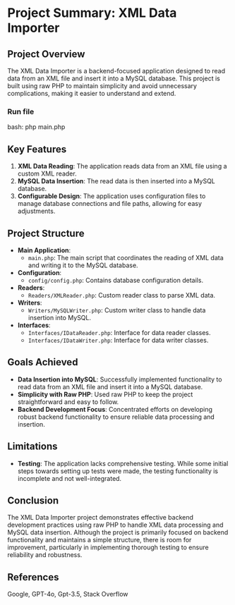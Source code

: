 
# Project Summary: XML Data Importer

## Project Overview
The XML Data Importer is a backend-focused application designed to read data from an XML file and insert it into a MySQL database. This project is built using raw PHP to maintain simplicity and avoid unnecessary complications, making it easier to understand and extend.

### Run file
bash: php main.php

## Key Features
1. **XML Data Reading**: The application reads data from an XML file using a custom XML reader.
2. **MySQL Data Insertion**: The read data is then inserted into a MySQL database.
3. **Configurable Design**: The application uses configuration files to manage database connections and file paths, allowing for easy adjustments.

## Project Structure
- **Main Application**:
  - `main.php`: The main script that coordinates the reading of XML data and writing it to the MySQL database.
- **Configuration**:
  - `config/config.php`: Contains database configuration details.
- **Readers**:
  - `Readers/XMLReader.php`: Custom reader class to parse XML data.
- **Writers**:
  - `Writers/MySQLWriter.php`: Custom writer class to handle data insertion into MySQL.
- **Interfaces**:
  - `Interfaces/IDataReader.php`: Interface for data reader classes.
  - `Interfaces/IDataWriter.php`: Interface for data writer classes.

## Goals Achieved
- **Data Insertion into MySQL**: Successfully implemented functionality to read data from an XML file and insert it into a MySQL database.
- **Simplicity with Raw PHP**: Used raw PHP to keep the project straightforward and easy to follow.
- **Backend Development Focus**: Concentrated efforts on developing robust backend functionality to ensure reliable data processing and insertion.

## Limitations
- **Testing**: The application lacks comprehensive testing. While some initial steps towards setting up tests were made, the testing functionality is incomplete and not well-integrated.

## Conclusion
The XML Data Importer project demonstrates effective backend development practices using raw PHP to handle XML data processing and MySQL data insertion. Although the project is primarily focused on backend functionality and maintains a simple structure, there is room for improvement, particularly in implementing thorough testing to ensure reliability and robustness.

## References
Google, GPT-4o, Gpt-3.5, Stack Overflow
